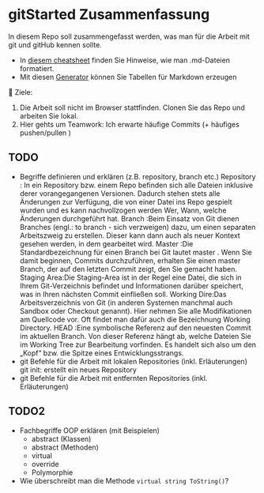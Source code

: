 # gitStarted Zusammenfassung
In diesem Repo soll zusammengefasst werden, was man für die Arbeit mit git und gitHub kennen sollte.
- In [diesem cheatsheet](https://github.com/adam-p/markdown-here/wiki/Markdown-Cheatsheet) finden Sie Hinweise, wie man .md-Dateien formatiert.
- Mit diesen [Generator](https://www.tablesgenerator.com/markdown_tables) können Sie Tabellen für Markdown erzeugen

:dart: Ziele:
1. Die Arbeit soll nicht im Browser stattfinden. Clonen Sie das Repo und arbeiten Sie lokal.
1. Hier gehts um Teamwork: Ich erwarte häufige Commits (+ häufiges pushen/pullen )

## TODO
- Begriffe definieren und erklären (z.B. repository, branch etc.)
Repository	: In ein Repository bzw. einem Repo befinden sich alle Dateien inklusive derer vorangegangenen Versionen. Dadurch stehen stets alle Änderungen zur Verfügung, die von einer Datei ins Repo gespielt wurden und es kann nachvollzogen werden Wer, Wann, welche Änderungen durchgeführt hat.
Branch		:Beim Einsatz von Git dienen Branches (engl.: to branch - sich verzweigen) dazu, um einen separaten Arbeitszweig zu erstellen. Dieser kann dann auch als neuer Kontext gesehen werden, in dem gearbeitet wird.
Master		:Die Standardbezeichnung für einen Branch bei Git lautet master . Wenn Sie damit beginnen, Commits durchzuführen, erhalten Sie einen master Branch, der auf den letzten Commit zeigt, den Sie gemacht haben.
Staging Area:Die Staging-Area ist in der Regel eine Datei, die sich in Ihrem Git-Verzeichnis befindet und Informationen darüber speichert, was in Ihren nächsten Commit einfließen soll.
Working Dire:Das Arbeitsverzeichnis von Git (in anderen Systemen manchmal auch Sandbox oder Checkout genannt). Hier nehmen Sie alle Modifikationen am Quellcode vor. Oft findet man dafür auch die Bezeichnung Working Directory.
HEAD		:Eine symbolische Referenz auf den neuesten Commit im aktuellen Branch. Von dieser Referenz hängt ab, welche Dateien Sie im Working Tree zur Bearbeitung vorfinden. Es handelt sich also um den „Kopf“ bzw. die Spitze eines Entwicklungsstrangs.
- git Befehle für die Arbeit mit lokalen Repositories (inkl. Erläuterungen)
git init: erstellt ein neues Repository
- git Befehle für die Arbeit mit entfernten Repositories (inkl. Erläuterungen)

## TODO2
- Fachbegriffe OOP erklären (mit Beispielen)
  - abstract (Klassen)
  - abstract (Methoden)
  - virtual
  - override
  - Polymorphie
- Wie überschreibt man die Methode `virtual string ToString()`?

